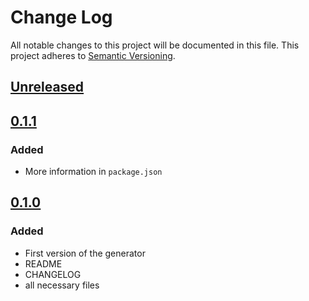 # Change Log
All notable changes to this project will be documented in this file.
This project adheres to [Semantic Versioning](http://semver.org/).

## [Unreleased]


## [0.1.1]
### Added
- More information in `package.json`

## [0.1.0]
### Added
- First version of the generator
- README
- CHANGELOG
- all necessary files


[Unreleased]: https://github.com/smartive/generator-giuseppe/compare/v0.1.1...master
[0.1.1]: https://github.com/smartive/generator-giuseppe/compare/v0.1.0...v0.1.1
[0.1.0]: https://github.com/smartive/generator-giuseppe/tree/v0.1.0